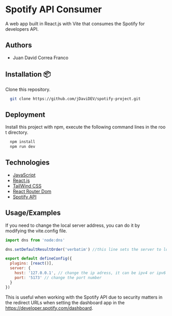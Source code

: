 
# Spotify API Consumer
A web app built in React.js with Vite that consumes the Spotify for developers API.


## Authors

- Juan David Correa Franco


## Installation 📦

Clone this repository.


```bash
  git clone https://github.com/jDaviDEV/spotify-project.git
```
    
## Deployment

Install this project with npm, execute the following command lines in the root directory.

```bash
  npm install
  npm run dev
```


## Technologies

- [JavaScript](https://developer.mozilla.org/es/docs/Web/JavaScript)
- [React.js](https://es.react.dev/learn)
- [TailWind CSS](https://tailwindcss.com/docs/installation/using-vite)
- [React Router Dom](https://reactrouter.com/home)
- [Spotify API](https://developer.spotify.com/documentation/web-api)
## Usage/Examples

If you need to change the local server address, you can do it by modifying the vite.config file.

```javascript
import dns from 'node:dns'

dns.setDefaultResultOrder('verbatim') //this line sets the server to localhost:5173 by default

export default defineConfig({
  plugins: [react()],
  server: {
    host: '127.0.0.1', // change the ip adress, it can be ipv4 or ipv6
    port: '5173' // change the port number
  }
})
```
This is useful when working with the Spotify API due to security matters in the redirect URLs when setting the dashboard app in the https://developer.spotify.com/dashboard.



